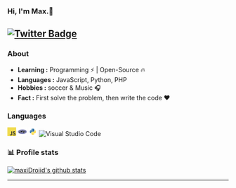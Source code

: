 ### Hi, I'm Max.👋

[![Twitter Badge](https://img.shields.io/badge/-iMaxiDroiid-1ca0f1?style=flat-square&logo=twitter&logoColor=white&link=https://twitter.com/iMaxiDroiid)](https://twitter.com/iMaxiDroiid)
---------------------------------------------------------------------------------------------------------------------------------------------------------------------------------
### About

-  **Learning :** Programming :zap: | Open-Source :fire:	
-  **Languages :** JavaScript, Python, PHP
-  **Hobbies :** soccer & Music :headphones:
-  **Fact :** First solve the problem, then write the code :heart: 

### Languages 

<code><img height="20" src="https://raw.githubusercontent.com/github/explore/80688e429a7d4ef2fca1e82350fe8e3517d3494d/topics/javascript/javascript.png"></code>
<code><img height="20" src="https://raw.githubusercontent.com/github/explore/80688e429a7d4ef2fca1e82350fe8e3517d3494d/topics/php/php.png"></code>
<code><img height="20" src="https://raw.githubusercontent.com/github/explore/80688e429a7d4ef2fca1e82350fe8e3517d3494d/topics/python/python.png"></code>
![Visual Studio Code](https://img.shields.io/badge/Visual_Studio_Code-007ACC?style=flat-square&logo=Visual-Studio-Code&logoColor=white)


### 📊 Profile stats

[![maxiDroiid's github stats](https://github-readme-stats.vercel.app/api?username=maxiDroiid&show_icons=true&title_color=fff&icon_color=79ff97&text_color=9f9f9f&bg_color=151515)](https://github.com/maxiDroiid/github-readme-stats)

---------------------------------------------------------------------------------------------------------------------------------------------------------------------------------



